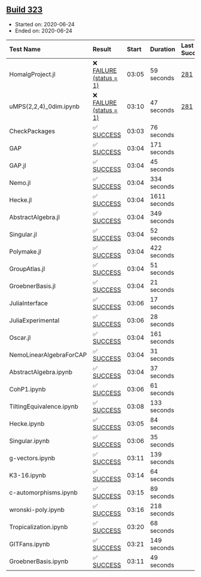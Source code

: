## [Build 323](https://oscarci.mathematik.uni-kl.de/job/oscar-stable/323/)

* Started on: 2020-06-24
* Ended on: 2020-06-24

| Test Name    | Result | Start | Duration | Last Success | First Failure |
|:-------------|:-------|:------|:---------|:-------------|:--------------|
| HomalgProject.jl | ❌ [FAILURE (status = 1)](https://oscarci.mathematik.uni-kl.de/job/oscar-stable/323/artifact/logs/build-323/HomalgProject.jl.log) | 03:05 | 59 seconds | [281](https://oscarci.mathematik.uni-kl.de/job/oscar-stable/281/) | [282](https://oscarci.mathematik.uni-kl.de/job/oscar-stable/282/) |
| uMPS(2,2,4)_0dim.ipynb | ❌ [FAILURE (status = 1)](https://oscarci.mathematik.uni-kl.de/job/oscar-stable/323/artifact/logs/build-323/uMPS-2-2-4-_0dim.ipynb.log) | 03:10 | 47 seconds | [281](https://oscarci.mathematik.uni-kl.de/job/oscar-stable/281/) | [282](https://oscarci.mathematik.uni-kl.de/job/oscar-stable/282/) |
| CheckPackages | ✅ [SUCCESS](https://oscarci.mathematik.uni-kl.de/job/oscar-stable/323/artifact/logs/build-323/CheckPackages.log) | 03:03 | 76 seconds |  |  |
| GAP | ✅ [SUCCESS](https://oscarci.mathematik.uni-kl.de/job/oscar-stable/323/artifact/logs/build-323/GAP.log) | 03:04 | 171 seconds |  |  |
| GAP.jl | ✅ [SUCCESS](https://oscarci.mathematik.uni-kl.de/job/oscar-stable/323/artifact/logs/build-323/GAP.jl.log) | 03:04 | 45 seconds |  |  |
| Nemo.jl | ✅ [SUCCESS](https://oscarci.mathematik.uni-kl.de/job/oscar-stable/323/artifact/logs/build-323/Nemo.jl.log) | 03:04 | 334 seconds |  |  |
| Hecke.jl | ✅ [SUCCESS](https://oscarci.mathematik.uni-kl.de/job/oscar-stable/323/artifact/logs/build-323/Hecke.jl.log) | 03:04 | 1611 seconds |  |  |
| AbstractAlgebra.jl | ✅ [SUCCESS](https://oscarci.mathematik.uni-kl.de/job/oscar-stable/323/artifact/logs/build-323/AbstractAlgebra.jl.log) | 03:04 | 349 seconds |  |  |
| Singular.jl | ✅ [SUCCESS](https://oscarci.mathematik.uni-kl.de/job/oscar-stable/323/artifact/logs/build-323/Singular.jl.log) | 03:04 | 52 seconds |  |  |
| Polymake.jl | ✅ [SUCCESS](https://oscarci.mathematik.uni-kl.de/job/oscar-stable/323/artifact/logs/build-323/Polymake.jl.log) | 03:04 | 422 seconds |  |  |
| GroupAtlas.jl | ✅ [SUCCESS](https://oscarci.mathematik.uni-kl.de/job/oscar-stable/323/artifact/logs/build-323/GroupAtlas.jl.log) | 03:04 | 51 seconds |  |  |
| GroebnerBasis.jl | ✅ [SUCCESS](https://oscarci.mathematik.uni-kl.de/job/oscar-stable/323/artifact/logs/build-323/GroebnerBasis.jl.log) | 03:04 | 21 seconds |  |  |
| JuliaInterface | ✅ [SUCCESS](https://oscarci.mathematik.uni-kl.de/job/oscar-stable/323/artifact/logs/build-323/JuliaInterface.log) | 03:06 | 17 seconds |  |  |
| JuliaExperimental | ✅ [SUCCESS](https://oscarci.mathematik.uni-kl.de/job/oscar-stable/323/artifact/logs/build-323/JuliaExperimental.log) | 03:06 | 28 seconds |  |  |
| Oscar.jl | ✅ [SUCCESS](https://oscarci.mathematik.uni-kl.de/job/oscar-stable/323/artifact/logs/build-323/Oscar.jl.log) | 03:04 | 161 seconds |  |  |
| NemoLinearAlgebraForCAP | ✅ [SUCCESS](https://oscarci.mathematik.uni-kl.de/job/oscar-stable/323/artifact/logs/build-323/NemoLinearAlgebraForCAP.log) | 03:04 | 31 seconds |  |  |
| AbstractAlgebra.ipynb | ✅ [SUCCESS](https://oscarci.mathematik.uni-kl.de/job/oscar-stable/323/artifact/logs/build-323/AbstractAlgebra.ipynb.log) | 03:04 | 37 seconds |  |  |
| CohP1.ipynb | ✅ [SUCCESS](https://oscarci.mathematik.uni-kl.de/job/oscar-stable/323/artifact/logs/build-323/CohP1.ipynb.log) | 03:06 | 61 seconds |  |  |
| TiltingEquivalence.ipynb | ✅ [SUCCESS](https://oscarci.mathematik.uni-kl.de/job/oscar-stable/323/artifact/logs/build-323/TiltingEquivalence.ipynb.log) | 03:08 | 133 seconds |  |  |
| Hecke.ipynb | ✅ [SUCCESS](https://oscarci.mathematik.uni-kl.de/job/oscar-stable/323/artifact/logs/build-323/Hecke.ipynb.log) | 03:05 | 84 seconds |  |  |
| Singular.ipynb | ✅ [SUCCESS](https://oscarci.mathematik.uni-kl.de/job/oscar-stable/323/artifact/logs/build-323/Singular.ipynb.log) | 03:06 | 35 seconds |  |  |
| g-vectors.ipynb | ✅ [SUCCESS](https://oscarci.mathematik.uni-kl.de/job/oscar-stable/323/artifact/logs/build-323/g-vectors.ipynb.log) | 03:11 | 139 seconds |  |  |
| K3-16.ipynb | ✅ [SUCCESS](https://oscarci.mathematik.uni-kl.de/job/oscar-stable/323/artifact/logs/build-323/K3-16.ipynb.log) | 03:14 | 64 seconds |  |  |
| c-automorphisms.ipynb | ✅ [SUCCESS](https://oscarci.mathematik.uni-kl.de/job/oscar-stable/323/artifact/logs/build-323/c-automorphisms.ipynb.log) | 03:15 | 89 seconds |  |  |
| wronski-poly.ipynb | ✅ [SUCCESS](https://oscarci.mathematik.uni-kl.de/job/oscar-stable/323/artifact/logs/build-323/wronski-poly.ipynb.log) | 03:16 | 218 seconds |  |  |
| Tropicalization.ipynb | ✅ [SUCCESS](https://oscarci.mathematik.uni-kl.de/job/oscar-stable/323/artifact/logs/build-323/Tropicalization.ipynb.log) | 03:20 | 68 seconds |  |  |
| GITFans.ipynb | ✅ [SUCCESS](https://oscarci.mathematik.uni-kl.de/job/oscar-stable/323/artifact/logs/build-323/GITFans.ipynb.log) | 03:21 | 149 seconds |  |  |
| GroebnerBasis.ipynb | ✅ [SUCCESS](https://oscarci.mathematik.uni-kl.de/job/oscar-stable/323/artifact/logs/build-323/GroebnerBasis.ipynb.log) | 03:11 | 49 seconds |  |  |
